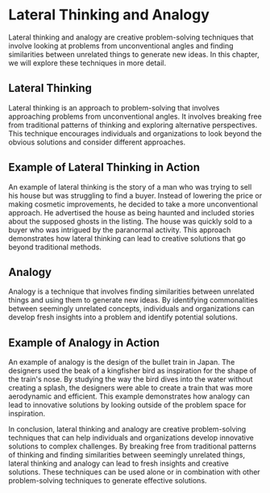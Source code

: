 Lateral Thinking and Analogy
============================================================================

Lateral thinking and analogy are creative problem-solving techniques that involve looking at problems from unconventional angles and finding similarities between unrelated things to generate new ideas. In this chapter, we will explore these techniques in more detail.

Lateral Thinking
----------------

Lateral thinking is an approach to problem-solving that involves approaching problems from unconventional angles. It involves breaking free from traditional patterns of thinking and exploring alternative perspectives. This technique encourages individuals and organizations to look beyond the obvious solutions and consider different approaches.

Example of Lateral Thinking in Action
-------------------------------------

An example of lateral thinking is the story of a man who was trying to sell his house but was struggling to find a buyer. Instead of lowering the price or making cosmetic improvements, he decided to take a more unconventional approach. He advertised the house as being haunted and included stories about the supposed ghosts in the listing. The house was quickly sold to a buyer who was intrigued by the paranormal activity. This approach demonstrates how lateral thinking can lead to creative solutions that go beyond traditional methods.

Analogy
-------

Analogy is a technique that involves finding similarities between unrelated things and using them to generate new ideas. By identifying commonalities between seemingly unrelated concepts, individuals and organizations can develop fresh insights into a problem and identify potential solutions.

Example of Analogy in Action
----------------------------

An example of analogy is the design of the bullet train in Japan. The designers used the beak of a kingfisher bird as inspiration for the shape of the train's nose. By studying the way the bird dives into the water without creating a splash, the designers were able to create a train that was more aerodynamic and efficient. This example demonstrates how analogy can lead to innovative solutions by looking outside of the problem space for inspiration.

In conclusion, lateral thinking and analogy are creative problem-solving techniques that can help individuals and organizations develop innovative solutions to complex challenges. By breaking free from traditional patterns of thinking and finding similarities between seemingly unrelated things, lateral thinking and analogy can lead to fresh insights and creative solutions. These techniques can be used alone or in combination with other problem-solving techniques to generate effective solutions.
